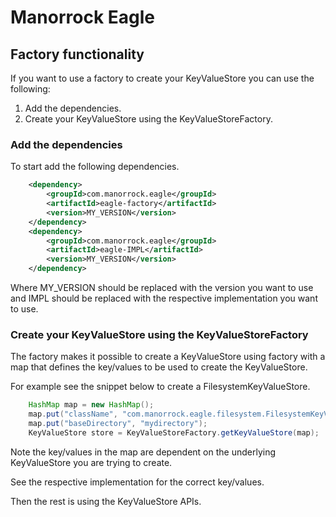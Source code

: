 # Manorrock Eagle

## Factory functionality

If you want to use a factory to create your KeyValueStore you can use the following:

1. Add the dependencies.
2. Create your KeyValueStore using the KeyValueStoreFactory.

### Add the dependencies

To start add the following dependencies.

```xml
    <dependency>
        <groupId>com.manorrock.eagle</groupId>
        <artifactId>eagle-factory</artifactId>
        <version>MY_VERSION</version>
    </dependency>
    <dependency>
        <groupId>com.manorrock.eagle</groupId>
        <artifactId>eagle-IMPL</artifactId>
        <version>MY_VERSION</version>
    </dependency>
```

Where MY_VERSION should be replaced with the version you want to use and IMPL should be replaced with the respective implementation you want to use.

### Create your KeyValueStore using the KeyValueStoreFactory

The factory makes it possible to create a KeyValueStore using factory with a map that defines the key/values to be used to create the KeyValueStore.

For example see the snippet below to create a FilesystemKeyValueStore.

```java
    HashMap map = new HashMap();
    map.put("className", "com.manorrock.eagle.filesystem.FilesystemKeyValueStore");
    map.put("baseDirectory", "mydirectory");
    KeyValueStore store = KeyValueStoreFactory.getKeyValueStore(map);
```

Note the key/values in the map are dependent on the underlying KeyValueStore you are trying to create.

See the respective implementation for the correct key/values.

Then the rest is using the KeyValueStore APIs.
